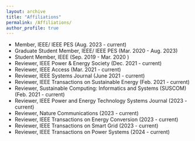 ```yaml
---
layout: archive
title: "Affiliations"
permalink: /Affiliations/
author_profile: true
---
```


* Member, IEEE/ IEEE PES (Aug. 2023 - current)
* Graduate Student Member, IEEE/ IEEE PES (Mar. 2020 - Aug. 2023)
* Student Member, IEEE (Sep. 2019 - Mar. 2020 )
* Reviewer, IEEE Power & Energy Society (Dec. 2021 - current)
* Reviewer, IEEE Access (Mar. 2021 - current)
* Reviewer, IEEE Systems Journal (June 2021 - current)
* Reviewer, IEEE Transactions on Sustainable Energy (Feb. 2021 - current)
* Reviewer, Sustainable Computing: Informatics and Systems (SUSCOM) (Feb. 2021 - current)
* Reviewer, IEEE Power and Energy Technology Systems Journal (2023 - current)
* Reviewer, Nature Communications (2023 - current)
* Reviewer, IEEE Transactions on Energy Conversion (2023 - current)
* Reviewer, IEEE Transactions on Smart Grid (2023 - current)
* Reviewer, IEEE Transactions on Power Systems (2024 - current)
